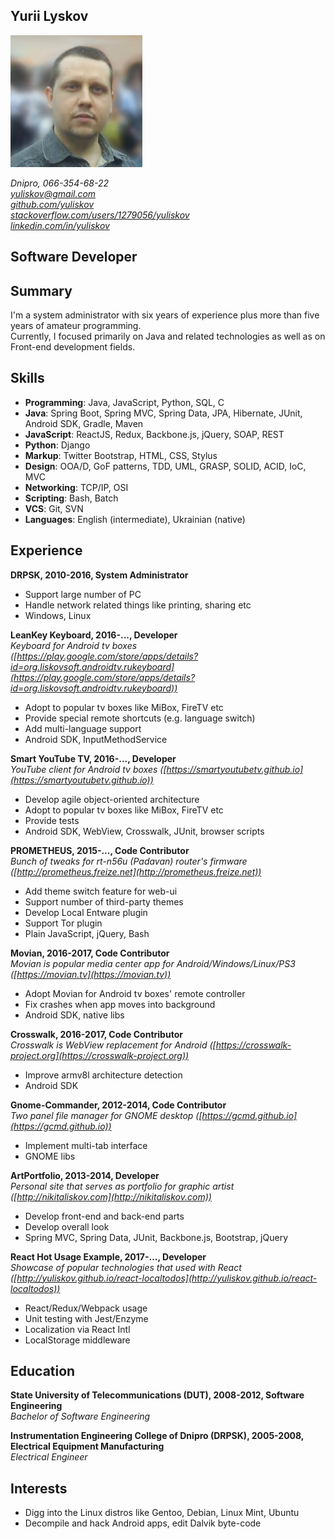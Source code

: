 ## **Yurii Lyskov**

<img id="my-photo" src="/img/my_photo2.jpg"/>

*Dnipro, 066-354-68-22*  
*[yuliskov@gmail.com](mailto:yuliskov@gmail.com)*  
*[github.com/yuliskov](https://github.com/yuliskov)*  
*[stackoverflow.com/users/1279056/yuliskov](https://stackoverflow.com/users/1279056/yuliskov)*  
*[linkedin.com/in/yuliskov](http://www.linkedin.com/in/yuliskov)*  

<div class="clear"></div>

## Software Developer

## Summary

I'm a system administrator with six years of experience plus more than five years of amateur programming.  
Currently, I focused primarily on Java and related technologies as well as on Front-end development fields.

## Skills

- **Programming**: Java, JavaScript, Python, SQL, C
- **Java**: Spring Boot, Spring MVC, Spring Data, JPA, Hibernate, JUnit, Android SDK, Gradle, Maven
- **JavaScript**: ReactJS, Redux, Backbone.js, jQuery, SOAP, REST
- **Python**: Django
- **Markup**: Twitter Bootstrap, HTML, CSS, Stylus
- **Design**: OOA/D, GoF patterns, TDD, UML, GRASP, SOLID, ACID, IoC, MVC
- **Networking**: TCP/IP, OSI
- **Scripting**: Bash, Batch
- **VCS**: Git, SVN
- **Languages**: English (intermediate), Ukrainian (native)

## Experience

**DRPSK, 2010-2016, System Administrator**
- Support large number of PC
- Handle network related things like printing, sharing etc
- Windows, Linux

**LeanKey Keyboard, 2016-..., Developer**  
*Keyboard for Android tv boxes ([https://play.google.com/store/apps/details?id=org.liskovsoft.androidtv.rukeyboard](https://play.google.com/store/apps/details?id=org.liskovsoft.androidtv.rukeyboard))*
- Adopt to popular tv boxes like MiBox, FireTV etc
- Provide special remote shortcuts (e.g. language switch)
- Add multi-language support
- Android SDK, InputMethodService

**Smart YouTube TV, 2016-..., Developer**  
*YouTube client for Android tv boxes ([https://smartyoutubetv.github.io](https://smartyoutubetv.github.io))*
- Develop agile object-oriented architecture
- Adopt to popular tv boxes like MiBox, FireTV etc
- Provide tests
- Android SDK, WebView, Crosswalk, JUnit, browser scripts

**PROMETHEUS, 2015-..., Code Contributor**  
*Bunch of tweaks for rt-n56u (Padavan) router's firmware ([http://prometheus.freize.net](http://prometheus.freize.net))*
- Add theme switch feature for web-ui
- Support number of third-party themes
- Develop Local Entware plugin
- Support Tor plugin
- Plain JavaScript, jQuery, Bash

**Movian, 2016-2017, Code Contributor**  
*Movian is popular media center app for Android/Windows/Linux/PS3 ([https://movian.tv](https://movian.tv))*
- Adopt Movian for Android tv boxes' remote controller
- Fix crashes when app moves into background
- Android SDK, native libs

**Crosswalk, 2016-2017, Code Contributor**  
*Crosswalk is WebView replacement for Android ([https://crosswalk-project.org](https://crosswalk-project.org))*
- Improve armv8l architecture detection
- Android SDK

**Gnome-Commander, 2012-2014, Code Contributor**  
*Two panel file manager for GNOME desktop ([https://gcmd.github.io](https://gcmd.github.io))*  
- Implement multi-tab interface
- GNOME libs

**ArtPortfolio, 2013-2014, Developer**  
*Personal site that serves as portfolio for graphic artist ([http://nikitaliskov.com](http://nikitaliskov.com))*  
- Develop front-end and back-end parts
- Develop overall look
- Spring MVC, Spring Data, JUnit, Backbone.js, Bootstrap, jQuery

**React Hot Usage Example, 2017-..., Developer**  
*Showcase of popular technologies that used with React ([http://yuliskov.github.io/react-localtodos](http://yuliskov.github.io/react-localtodos))*
- React/Redux/Webpack usage
- Unit testing with Jest/Enzyme
- Localization via React Intl
- LocalStorage middleware

## Education

**State University of Telecommunications (DUT), 2008-2012, Software Engineering**  
*Bachelor of Software Engineering*

**Instrumentation Engineering College of Dnipro (DRPSK), 2005-2008, Electrical Equipment Manufacturing**  
*Electrical Engineer*

## Interests

- Digg into the Linux distros like Gentoo, Debian, Linux Mint, Ubuntu
- Decompile and hack Android apps, edit Dalvik byte-code
